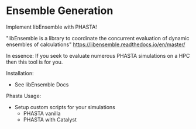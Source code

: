 # Ensemble Generation

Implement libEnsemble with PHASTA!

"libEnsemble is a library to coordinate the concurrent evaluation of dynamic ensembles of calculations" 
https://libensemble.readthedocs.io/en/master/

In essence: If you seek to evaluate numerous PHASTA simulations on a HPC then this tool is for you. 

Installation: 
* See libEnsemble Docs

Phasta Usage:
* Setup custom scripts for your simulations
  * PHASTA vanilla
  * PHASTA with Catalyst


